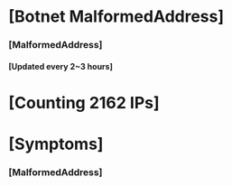 # [Botnet MalformedAddress]
### [MalformedAddress]
#### [Updated every 2~3 hours]

# [Counting 2162 IPs]

# [Symptoms] 
###   [MalformedAddress]
